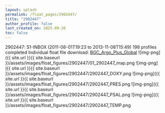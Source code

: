 ```yaml
---
layout: splash
permalink: /float_pages/2902447/
title: "2902447"
author_profile: false
last_created_on: 2025-09-26
toc: false
---
```

 
2902447: S1-INBOX (2011-08-01T19:23 to 2013-11-08T15:49)
198 profiles completed
Individual float file download: [BGC_Argo_Plus_Global](https://ftp.soest.hawaii.edu/bgc_argo_plus/Individual_Floats/outliers_removed/2902447_Sprof_processed.nc)
![img-png]({{ site.url }}{{ site.baseurl }}/assets/images/float_figures/2902447/01_2902447_map.png
![img-png]({{ site.url }}{{ site.baseurl }}/assets/images/float_figures/2902447/2902447_DOXY.png
![img-png]({{ site.url }}{{ site.baseurl }}/assets/images/float_figures/2902447/2902447_PRES.png
![img-png]({{ site.url }}{{ site.baseurl }}/assets/images/float_figures/2902447/2902447_PSAL.png
![img-png]({{ site.url }}{{ site.baseurl }}/assets/images/float_figures/2902447/2902447_TEMP.png
